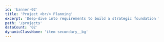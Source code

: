 ```yaml
---
id: 'banner-02'
title: 'Project <br/> Planning'
excerpt: 'Deep-dive into requirements to build a strategic foundation for project success.'
path: '/projects'
dataCount: '02'
dynamicClassName: 'item secondary__bg'
---
```

